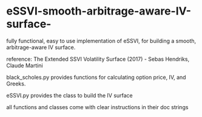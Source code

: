 # eSSVI-smooth-arbitrage-aware-IV-surface-

fully functional, easy to use implementation of eSSVI, for building a smooth, arbitrage-aware IV surface.

reference: The Extended SSVI Volatility Surface (2017) -  Sebas Hendriks, Claude Martini

black\_scholes.py provides functions for calculating option price, IV, and Greeks.


eSSVI.py provides the class to build the IV surface



all functions and classes come with clear instructions in their doc strings

